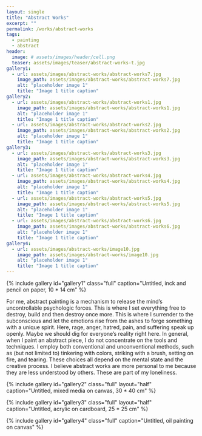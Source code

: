 ```yaml
---
layout: single
title: "Abstract Works"
excerpt: ""
permalink: /works/abstract-works
tags:
  - painting
  - abstract
header:
  image: # assets/images/header/cell.png
  teaser: assets/images/teaser/abstract-works-t.jpg
gallery1:
  - url: assets/images/abstract-works/abstract-works7.jpg
    image_path: assets/images/abstract-works/abstract-works7.jpg
    alt: "placeholder image 1"
    title: "Image 1 title caption"
gallery2:
  - url: assets/images/abstract-works/abstract-works1.jpg
    image_path: assets/images/abstract-works/abstract-works1.jpg
    alt: "placeholder image 1"
    title: "Image 1 title caption"
  - url: assets/images/abstract-works/abstract-works2.jpg
    image_path: assets/images/abstract-works/abstract-works2.jpg
    alt: "placeholder image 1"
    title: "Image 1 title caption"
gallery3:
  - url: assets/images/abstract-works/abstract-works3.jpg
    image_path: assets/images/abstract-works/abstract-works3.jpg
    alt: "placeholder image 1"
    title: "Image 1 title caption"
  - url: assets/images/abstract-works/abstract-works4.jpg
    image_path: assets/images/abstract-works/abstract-works4.jpg
    alt: "placeholder image 1"
    title: "Image 1 title caption"
  - url: assets/images/abstract-works/abstract-works5.jpg
    image_path: assets/images/abstract-works/abstract-works5.jpg
    alt: "placeholder image 1"
    title: "Image 1 title caption"
  - url: assets/images/abstract-works/abstract-works6.jpg
    image_path: assets/images/abstract-works/abstract-works6.jpg
    alt: "placeholder image 1"
    title: "Image 1 title caption"
gallery4:
  - url: assets/images/abstract-works/image10.jpg
    image_path: assets/images/abstract-works/image10.jpg
    alt: "placeholder image 1"
    title: "Image 1 title caption"
---
```


{% include gallery id="gallery1" class="full" caption="Untitled, inck and pencil on paper, 10 * 14 cm" %}

For me, abstract painting is a mechanism to release the mind’s uncontrollable psychologic forces. This is where I set everything free to destroy, build and then destroy once more. This is where I surrender to the subconscious and let the emotions rise from the ashes to forge something with a unique spirit. Here, rage, anger, hatred, pain, and suffering speak up openly. Maybe we should dig for everyone’s reality right here.
In general, when I paint an abstract piece, I do not concentrate on the tools and techniques. I employ both conventional and unconventional methods, such as (but not limited to) tinkering with colors, striking with a brush, setting on fire, and tearing. These choices all depend on the mental state and the creative process.
I believe abstract works are more personal to me because they are less understood by others. These are part of my loneliness.

{% include gallery id="gallery2" class="full" layout="half" caption="Untitled, mixed media on canvas, 30 * 40 cm" %}

{% include gallery id="gallery3" class="full" layout="half" caption="Untitled, acrylic on cardboard, 25 * 25 cm" %}

{% include gallery id="gallery4" class="full" caption="Untitled, oil painting on canvas" %}

